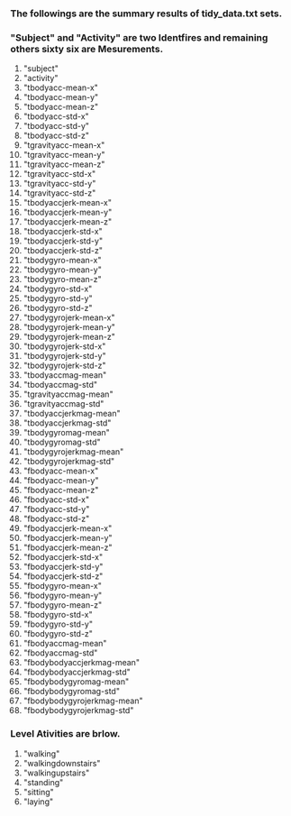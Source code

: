 ### The followings are the summary results of tidy_data.txt sets.

### "Subject" and "Activity" are two Identfires and remaining others sixty six are Mesurements.

1. "subject"
2. "activity"
3. "tbodyacc-mean-x" 
4. "tbodyacc-mean-y"
5. "tbodyacc-mean-z"
6. "tbodyacc-std-x" 
7. "tbodyacc-std-y" 
8. "tbodyacc-std-z" 
9. "tgravityacc-mean-x" 
10. "tgravityacc-mean-y" 
11. "tgravityacc-mean-z" 
12. "tgravityacc-std-x" 
13. "tgravityacc-std-y" 
14. "tgravityacc-std-z" 
15. "tbodyaccjerk-mean-x" 
16. "tbodyaccjerk-mean-y" 
17. "tbodyaccjerk-mean-z" 
18. "tbodyaccjerk-std-x" 
19. "tbodyaccjerk-std-y" 
20. "tbodyaccjerk-std-z" 
21. "tbodygyro-mean-x" 
22. "tbodygyro-mean-y" 
23. "tbodygyro-mean-z" 
24. "tbodygyro-std-x" 
25. "tbodygyro-std-y"
26. "tbodygyro-std-z"
27. "tbodygyrojerk-mean-x" 
28. "tbodygyrojerk-mean-y" 
29. "tbodygyrojerk-mean-z" 
30. "tbodygyrojerk-std-x" 
31. "tbodygyrojerk-std-y" 
32. "tbodygyrojerk-std-z" 
33. "tbodyaccmag-mean" 
34. "tbodyaccmag-std"
35. "tgravityaccmag-mean" 
36. "tgravityaccmag-std" 
37. "tbodyaccjerkmag-mean"
38. "tbodyaccjerkmag-std" 
39. "tbodygyromag-mean" 
40. "tbodygyromag-std" 
41. "tbodygyrojerkmag-mean"
42. "tbodygyrojerkmag-std" 
43. "fbodyacc-mean-x"
44. "fbodyacc-mean-y"
45. "fbodyacc-mean-z"
46. "fbodyacc-std-x" 
47. "fbodyacc-std-y" 
48. "fbodyacc-std-z" 
49. "fbodyaccjerk-mean-x" 
50. "fbodyaccjerk-mean-y" 
51. "fbodyaccjerk-mean-z"
52. "fbodyaccjerk-std-x"
53. "fbodyaccjerk-std-y" 
54. "fbodyaccjerk-std-z" 
55. "fbodygyro-mean-x" 
56. "fbodygyro-mean-y"
57. "fbodygyro-mean-z"
58. "fbodygyro-std-x"
59. "fbodygyro-std-y"
60. "fbodygyro-std-z"
61. "fbodyaccmag-mean" 
62. "fbodyaccmag-std"
63. "fbodybodyaccjerkmag-mean" 
64. "fbodybodyaccjerkmag-std"
65. "fbodybodygyromag-mean"
66. "fbodybodygyromag-std"
67. "fbodybodygyrojerkmag-mean"
68. "fbodybodygyrojerkmag-std"

### Level Ativities are brlow.

1. "walking"
2. "walkingdownstairs"
3. "walkingupstairs"
4. "standing"
5. "sitting"
6. "laying"





